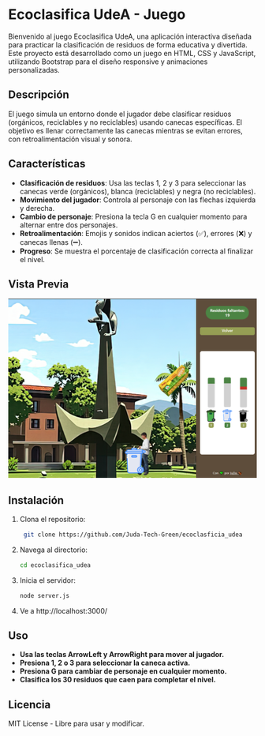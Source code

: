 # Ecoclasifica UdeA - Juego

Bienvenido al juego Ecoclasifica UdeA, una aplicación interactiva diseñada para practicar la clasificación de residuos de forma educativa y divertida. Este proyecto está desarrollado como un juego en HTML, CSS y JavaScript, utilizando Bootstrap para el diseño responsive y animaciones personalizadas.

## Descripción
El juego simula un entorno donde el jugador debe clasificar residuos (orgánicos, reciclables y no reciclables) usando canecas específicas. El objetivo es llenar correctamente las canecas mientras se evitan errores, con retroalimentación visual y sonora.

## Características
- **Clasificación de residuos**: Usa las teclas 1, 2 y 3 para seleccionar las canecas verde (orgánicos), blanca (reciclables) y negra (no reciclables).
- **Movimiento del jugador**: Controla al personaje con las flechas izquierda y derecha.
- **Cambio de personaje**: Presiona la tecla G en cualquier momento para alternar entre dos personajes.
- **Retroalimentación**: Emojis y sonidos indican aciertos (✅), errores (❌) y canecas llenas (➖).
- **Progreso**: Se muestra el porcentaje de clasificación correcta al finalizar el nivel.

## Vista Previa
![Vista Previa del Juego](public/images/preview.PNG)

## Instalación
1. Clona el repositorio:
   ```bash
    git clone https://github.com/Juda-Tech-Green/ecoclasficia_udea
   ```

2. Navega al directorio:
    ```bash
    cd ecoclasifica_udea
    ```

3. Inicia el servidor:
    ```bash
    node server.js
    ```

4. Ve a http://localhost:3000/

## Uso

- **Usa las teclas ArrowLeft y ArrowRight para mover al jugador.**
- **Presiona 1, 2 o 3 para seleccionar la caneca activa.**
- **Presiona G para cambiar de personaje en cualquier momento.**
- **Clasifica los 30 residuos que caen para completar el nivel.**

## Licencia 

MIT License - Libre para usar y modificar.